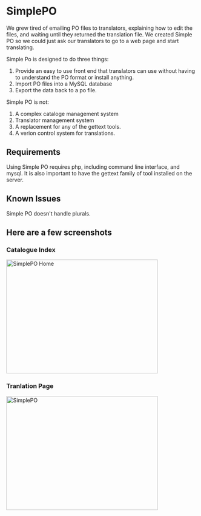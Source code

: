 # SimplePO #

We grew tired of emailing PO files to translators, explaining how to edit the files, and waiting until they returned the translation file.  We created Simple PO so we could just ask our translators to go to a web page and start translating.

Simple Po is designed to do three things:
  1. Provide an easy to use front end that translators can use without having to understand the PO format or install anything.
  1. Import PO files into a MySQL database
  1. Export the data back to a po file.

Simple PO is not:
  1. A complex cataloge management system
  1. Translator management system
  1. A replacement for any of the gettext tools.
  1. A verion control system for translations.

## Requirements ##
Using Simple PO requires php, including command line interface, and mysql.
It is also important to have the gettext family of tool installed on the server.

## Known Issues ##
Simple PO doesn't handle plurals.

## Here are a few screenshots ##
### Catalogue Index ###
<img src='http://kamran.yabla.com/simplepo/Screenshots/SimplePO_1.png' alt='SimplePO Home' width='400' height='300' /><br />
### Tranlation Page ###
<img src='http://kamran.yabla.com/simplepo/Screenshots/SimplePO_2.png' alt='SimplePO' width='400' height='300' /><br />
